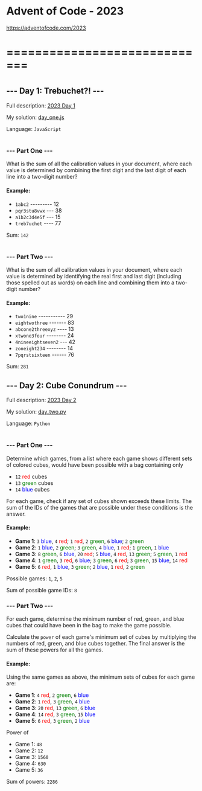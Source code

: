 # Advent of Code - 2023
https://adventofcode.com/2023
# =============================
#
## --- Day 1: Trebuchet?! ---
Full description: [2023 Day 1](https://adventofcode.com/2023/day/1)

My solution: [day_one.js](./day_one.js)

Language: `JavaScript`

#
### --- Part One ---

What is the sum of all the calibration values in your document, where each value is determined by combining the first digit and the last digit of each line into a two-digit number?

#### Example:
- `1abc2` --------- 12
- `pqr3stu8vwx` --- 38
- `a1b2c3d4e5f` --- 15
- `treb7uchet` ---- 77

Sum: `142`
#
### --- Part Two ---

What is the sum of all calibration values in your document, where each value is determined by identifying the real first and last digit (including those spelled out as words) on each line and combining them into a two-digit number?

#### Example:
- `two1nine` ----------- 29
- `eightwothree` ------- 83
- `abcone2threexyz` ---- 13
- `xtwone3four` -------- 24
- `4nineeightseven2` --- 42
- `zoneight234` -------- 14
- `7pqrstsixteen` ------ 76

Sum: `281`

## --- Day 2: Cube Conundrum ---
Full description: [2023 Day 2](https://adventofcode.com/2023/day/2)

My solution: [day_two.py](./day_two.py)

Language: `Python`
#
### --- Part One ---

Determine which games, from a list where each game shows different sets of colored cubes, would have been possible with a bag containing only

- `12` <span style="color: red">red</span> cubes
- `13` <span style="color: green">green</span> cubes
- `14` <span style="color: blue">blue</span> cubes

For each game, check if any set of cubes shown exceeds these limits. The sum of the IDs of the games that are possible under these conditions is the answer. 

#### Example:
- <b>Game 1</b>: `3` <span style="color: blue">blue</span>, `4` <span style="color: red">red</span>; `1` <span style="color: red">red</span>, `2` <span style="color: green">green</span>, `6` <span style="color: blue">blue</span>; `2` <span style="color: green">green</span>
- <b>Game 2</b>: `1` <span style="color: blue">blue</span>, `2` <span style="color: green">green</span>; `3` <span style="color: green">green</span>, `4` <span style="color: blue">blue</span>, `1` <span style="color: red">red</span>; `1` <span style="color: green">green</span>, `1` <span style="color: blue">blue</span>
- <b>Game 3</b>: `8` <span style="color: green">green</span>, `6` <span style="color: blue">blue</span>, `20` <span style="color: red">red</span>; `5` <span style="color: blue">blue</span>, `4` <span style="color: red">red</span>, `13` <span style="color: green">green</span>; `5` <span style="color: green">green</span>, `1` <span style="color: red">red</span>
- <b>Game 4</b>: `1` <span style="color: green">green</span>, `3` <span style="color: red">red</span>, `6` <span style="color: blue">blue</span>; `3` <span style="color: green">green</span>, `6` <span style="color: red">red</span>; `3` <span style="color: green">green</span>, `15` <span style="color: blue">blue</span>, `14` <span style="color: red">red</span>
- <b>Game 5</b>: `6` <span style="color: red">red</span>, `1` <span style="color: blue">blue</span>, `3` <span style="color: green">green</span>; `2` <span style="color: blue">blue</span>, `1` <span style="color: red">red</span>, `2` <span style="color: green">green</span>

Possible games: `1`, `2`, `5`

Sum of possible game IDs: `8`

### --- Part Two ---

For each game, determine the minimum number of red, green, and blue cubes that could have been in the bag to make the game possible.

Calculate the `power` of each game's minimum set of cubes by multiplying the numbers of red, green, and blue cubes together. The final answer is the sum of these powers for all the games.

#### Example:
Using the same games as above, the minimum sets of cubes for each game are:

- <b>Game 1</b>: `4` <span style="color: red">red</span>, `2` <span style="color: green">green</span>, `6` <span style="color: blue">blue</span>
- <b>Game 2</b>: `1` <span style="color: red">red</span>, `3` <span style="color: green">green</span>, `4` <span style="color: blue">blue</span>
- <b>Game 3</b>: `20` <span style="color: red">red</span>, `13` <span style="color: green">green</span>, `6` <span style="color: blue">blue</span>
- <b>Game 4</b>: `14` <span style="color: red">red</span>, `3` <span style="color: green">green</span>, `15` <span style="color: blue">blue</span>
- <b>Game 5</b>: `6` <span style="color: red">red</span>, `3` <span style="color: green">green</span>, `2` <span style="color: blue">blue</span>

Power of
- Game 1: `48`
- Game 2: `12`
- Game 3: `1560`
- Game 4: `630`
- Game 5: `36`

Sum of powers: `2286`